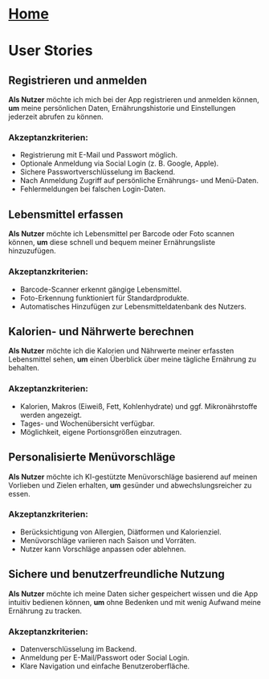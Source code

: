# [Home](../README.md)
# User Stories
## Registrieren und anmelden
**Als Nutzer**
möchte ich mich bei der App registrieren und anmelden können,
**um** meine persönlichen Daten, Ernährungshistorie und Einstellungen jederzeit abrufen zu können.
### Akzeptanzkriterien:
- Registrierung mit E-Mail und Passwort möglich.
- Optionale Anmeldung via Social Login (z. B. Google, Apple).
- Sichere Passwortverschlüsselung im Backend.
- Nach Anmeldung Zugriff auf persönliche Ernährungs- und Menü-Daten.
- Fehlermeldungen bei falschen Login-Daten.

## Lebensmittel erfassen
**Als Nutzer**
möchte ich Lebensmittel per Barcode oder Foto scannen können,
**um** diese schnell und bequem meiner Ernährungsliste hinzuzufügen.
### Akzeptanzkriterien:
- Barcode-Scanner erkennt gängige Lebensmittel.
- Foto-Erkennung funktioniert für Standardprodukte.
- Automatisches Hinzufügen zur Lebensmitteldatenbank des Nutzers.

## Kalorien- und Nährwerte berechnen
**Als Nutzer**
möchte ich die Kalorien und Nährwerte meiner erfassten Lebensmittel sehen,
**um** einen Überblick über meine tägliche Ernährung zu behalten.
### Akzeptanzkriterien:
- Kalorien, Makros (Eiweiß, Fett, Kohlenhydrate) und ggf. Mikronährstoffe werden angezeigt.
- Tages- und Wochenübersicht verfügbar.
- Möglichkeit, eigene Portionsgrößen einzutragen.

## Personalisierte Menüvorschläge
**Als Nutzer**
möchte ich KI-gestützte Menüvorschläge basierend auf meinen Vorlieben und Zielen erhalten, 
**um** gesünder und abwechslungsreicher zu essen.
### Akzeptanzkriterien:
- Berücksichtigung von Allergien, Diätformen und Kalorienziel.
- Menüvorschläge variieren nach Saison und Vorräten.
- Nutzer kann Vorschläge anpassen oder ablehnen.

## Sichere und benutzerfreundliche Nutzung
**Als Nutzer**
möchte ich meine Daten sicher gespeichert wissen und die App intuitiv bedienen können,
**um** ohne Bedenken und mit wenig Aufwand meine Ernährung zu tracken.
### Akzeptanzkriterien:
- Datenverschlüsselung im Backend.
- Anmeldung per E-Mail/Passwort oder Social Login.
- Klare Navigation und einfache Benutzeroberfläche.
 

